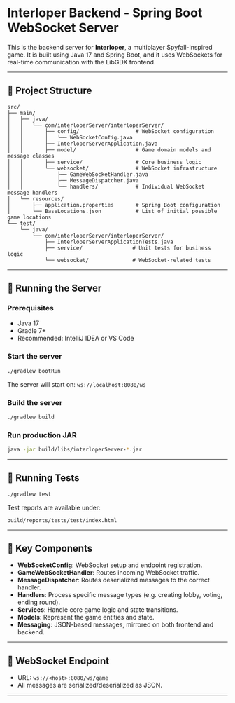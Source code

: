# Interloper Backend - Spring Boot WebSocket Server

This is the backend server for **Interloper**, a multiplayer Spyfall-inspired game. It is built using Java 17 and Spring Boot, and it uses WebSockets for real-time communication with the LibGDX frontend.

---

## 📁 Project Structure

```
src/
├── main/
│   ├── java/
│   │   └── com/interloperServer/interloperServer/
│   │       ├── config/                  # WebSocket configuration
│   │       │   └── WebSocketConfig.java
│   │       ├── InterloperServerApplication.java
│   │       ├── model/                   # Game domain models and message classes
│   │       ├── service/                 # Core business logic
│   │       └── websocket/               # WebSocket infrastructure
│   │           ├── GameWebSocketHandler.java
│   │           ├── MessageDispatcher.java
│   │           └── handlers/            # Individual WebSocket message handlers
│   └── resources/
│       ├── application.properties       # Spring Boot configuration
│       └── BaseLocations.json           # List of initial possible game locations
└── test/
    └── java/
        └── com/interloperServer/interloperServer/
            ├── InterloperServerApplicationTests.java
            ├── service/                # Unit tests for business logic
            └── websocket/              # WebSocket-related tests
```

---

## 🚀 Running the Server

### Prerequisites

- Java 17
- Gradle 7+
- Recommended: IntelliJ IDEA or VS Code

### Start the server

```bash
./gradlew bootRun
```

The server will start on: `ws://localhost:8080/ws`

### Build the server

```bash
./gradlew build
```

### Run production JAR

```bash
java -jar build/libs/interloperServer-*.jar
```

---

## 🧪 Running Tests

```bash
./gradlew test
```

Test reports are available under:

```
build/reports/tests/test/index.html
```

---

## 📌 Key Components

- **WebSocketConfig**: WebSocket setup and endpoint registration.
- **GameWebSocketHandler**: Routes incoming WebSocket traffic.
- **MessageDispatcher**: Routes deserialized messages to the correct handler.
- **Handlers**: Process specific message types (e.g. creating lobby, voting, ending round).
- **Services**: Handle core game logic and state transitions.
- **Models**: Represent the game entities and state.
- **Messaging**: JSON-based messages, mirrored on both frontend and backend.

---

## 🔌 WebSocket Endpoint

- URL: `ws://<host>:8080/ws/game`
- All messages are serialized/deserialized as JSON.

---
